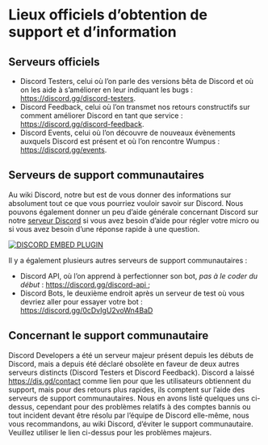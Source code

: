 <!-- TITLE: [FR] Support Discord -->
<!-- SUBTITLE: Serveurs communautaires de support et informations relatifs à Discord -->

# Lieux officiels d’obtention de support et d’information
## Serveurs officiels
* Discord Testers, celui où l’on parle des versions bêta de Discord et où on les aide à s’améliorer en leur indiquant les bugs : https://discord.gg/discord-testers.
* Discord Feedback, celui où l’on transmet nos retours constructifs sur comment améliorer Discord en tant que service : https://discord.gg/discord-feedback.
* Discord Events, celui où l’on découvre de nouveaux évènements auxquels Discord est présent et où l’on rencontre Wumpus : https://discord.gg/events.

## Serveurs de support communautaires

Au wiki Discord, notre but est de vous donner des informations sur absolument tout ce que vous pourriez vouloir savoir sur Discord.
Nous pouvons également donner un peu d’aide générale concernant Discord sur notre [serveur Discord](https://discord.gg/ZRJ9Ghh) si vous avez besoin d’aide pour régler votre micro ou si vous avez besoin d’une réponse rapide à une question.

<a href="https://discord.gg/ZRJ9Ghh">![DISCORD EMBED PLUGIN](https://discordapp.com/api/guilds/367460196148183040/widget.png?style=banner2)</a>

Il y a également plusieurs autres serveurs de support communautaires :
* Discord API, où l’on apprend à perfectionner son bot, *pas à le coder du début* : https://discord.gg/discord-api ;
* Discord Bots, le deuxième endroit après un serveur de test où vous devriez aller pour essayer votre bot : https://discord.gg/0cDvIgU2voWn4BaD

## Concernant le support communautaire
Discord Developers a été un serveur majeur présent depuis les débuts de Discord, mais a depuis été déclaré obsolète en faveur de deux autres serveurs distincts (Discord Testers et Discord Feedback). Discord a laissé https://dis.gd/contact comme lien pour que les utilisateurs obtiennent du support, mais pour des retours plus rapides, ils comptent sur l’aide des serveurs de support communautaires. Nous en avons listé quelques uns ci-dessus, cependant pour des problèmes relatifs à des comptes bannis ou tout incident devant être résolu par l’équipe de Discord elle-même, nous vous recommandons, au wiki Discord, d’éviter le support communautaire. Veuillez utiliser le lien ci-dessus pour les problèmes majeurs.